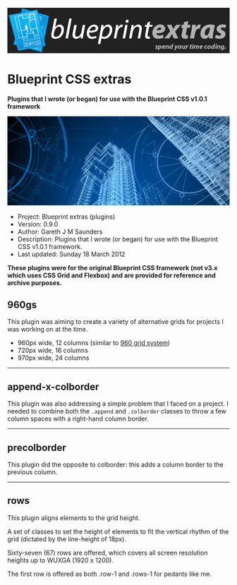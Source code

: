 ![Blueprint extras heading](img/header-blueprint-extras.png)

# Blueprint CSS extras

**Plugins that I wrote (or began) for use with the Blueprint CSS v1.0.1 framework**

![Blueprint](img/header-blueprint-extras-hero.jpg)

* Project: Blueprint extras (plugins)
* Version: 0.9.0
* Author: Gareth J M Saunders
* Description: Plugins that I wrote (or began) for use with the Blueprint CSS v1.0.1 framework.
* Last updated: Sunday 18 March 2012

**These plugins were for the original Blueprint CSS framework (not v3.x which uses CSS Grid and Flexbox) and are provided for reference and archive purposes.**


## 960gs

This plugin was aiming to create a variety of alternative grids for projects I was working on at the time.

* 960px wide, 12 columns (similar to [960 grid system](https://960.gs/))
* 720px wide, 16 columns
* 970px wide, 24 columns 


---


## append-x-colborder

This plugin was also addressing a simple problem that I faced on a project. I needed to combine both the `.append` and `.colborder` classes to throw a few column spaces with a right-hand column border.


---


## precolborder

This plugin did the opposite to colborder: this adds a column border to the previous column.


---


## rows

This plugin aligns elements to the grid height.

A set of classes to set the height of elements to fit the vertical rhythm of the grid (dictated by the line-height of 18px).

Sixty-seven (67) rows are offered, which covers all screen resolution heights up to WUXGA (1920 x 1200).

The first row is offered as both .row-1 and .rows-1 for pedants like me.